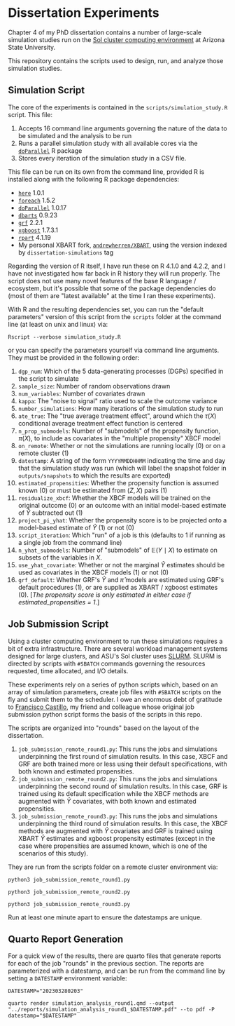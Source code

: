 # Dissertation Experiments

Chapter 4 of my PhD dissertation contains a number of large-scale simulation studies 
run on the [Sol cluster computing environment](https://asurc.atlassian.net/wiki/spaces/RC/pages/1640103978/Sol+Supercomputer) 
at Arizona State University.

This repository contains the scripts used to design, run, and analyze those simulation studies. 

## Simulation Script

The core of the experiments is contained in the `scripts/simulation_study.R` script. This file:

1. Accepts 16 command line arguments governing the nature of the data to be simulated and the analysis to be run
2. Runs a parallel simulation study with all available cores via the [`doParallel`](https://cran.r-project.org/web/packages/doParallel/index.html) R package
3. Stores every iteration of the simulation study in a CSV file.

This file can be run on its own from the command line, provided R is installed along with the following R package dependencies:

* [`here`](https://cran.r-project.org/web/packages/here/index.html) 1.0.1
* [`foreach`](https://cran.r-project.org/web/packages/foreach/index.html) 1.5.2
* [`doParallel`](https://cran.r-project.org/web/packages/doParallel/index.html) 1.0.17
* [`dbarts`](https://cran.r-project.org/web/packages/dbarts/index.html) 0.9.23
* [`grf`](https://cran.r-project.org/web/packages/grf/index.html) 2.2.1
* [`xgboost`](https://cran.r-project.org/web/packages/xgboost/index.html) 1.7.3.1
* [`rpart`](https://cran.r-project.org/web/packages/rpart/index.html) 4.1.19
* My personal XBART fork, [`andrewherren/XBART`](https://github.com/andrewherren/XBART/tree/dissertation-simulations), using the version indexed by `dissertation-simulations` tag

Regarding the version of R itself, I have run these on R 4.1.0 and 4.2.2, and I have not investigated how far back in R history they will run properly. The script does not use many novel features of the base R language / ecosystem, but it's possible that some of the package dependencies do (most of them are "latest available" at the time I ran these experiments). 

With R and the resulting dependencies set, you can run the "default parameters" version of this script from the `scripts` folder at the command line (at least on unix and linux) via:

```{bash}
Rscript --verbose simulation_study.R 
```

or you can specify the parameters yourself via command line arguments. They must be provided in the following order:

1. `dgp_num`: Which of the 5 data-generating processes (DGPs) specified in the script to simulate
2. `sample_size`: Number of random observations drawn
3. `num_variables`: Number of covariates drawn
4. `kappa`: The "noise to signal" ratio used to scale the outcome variance
5. `number_simulations`: How many iterations of the simulation study to run
6. `ate_true`: The "true average treatment effect", around which the $\tau(X)$ conditional average treatment effect function is centered
7. `n_prop_submodels`: Number of "submodels" of the propensity function, $\pi(X)$, to include as covariates in the "multiple propensity" XBCF model
8. `on_remote`: Whether or not the simulations are running locally (0) or on a remote cluster (1)
9. `datestamp`: A string of the form `YYYYMMDDHHMM` indicating the time and day that the simulation study was run (which will label the snapshot folder in `outputs/snapshots` to which the results are exported)
10. `estimated_propensities`: Whether the propensity function is assumed known (0) or must be estimated from $(Z, X)$ pairs (1)
11. `residualize_xbcf`: Whether the XBCF models will be trained on the original outcome (0) or an outcome with an initial model-based estimate of $\hat{Y}$ subtracted out (1)
12. `project_pi_yhat`: Whether the propensity score is to be projected onto a model-based estimate of $\hat{Y}$ (1) or not (0)
13. `script_iteration`: Which "run" of a job is this (defaults to 1 if running as a single job from the command line)
14. `n_yhat_submodels`: Number of "submodels" of $\mathbb{E}(Y \mid X)$ to estimate on subsets of the variables in $X$.
15. `use_yhat_covariate`: Whether or not the marginal $\hat{Y}$ estimates should be used as covariates in the XBCF models (1) or not (0)
16. `grf_default`: Whether GRF's $\hat{Y}$ and $\hat{\pi}$ models are estimated using GRF's default procedures (1), or are supplied as XBART / xgboost estimates (0). [*The propensity score is only estimated in either case if estimated_propensities = 1.*]

## Job Submission Script

Using a cluster computing environment to run these simulations requires a bit of extra infrastructure. There are several workload management systems designed for large clusters, and ASU's Sol cluster uses [SLURM](https://en.wikipedia.org/wiki/Slurm_Workload_Manager). SLURM is directed by scripts with `#SBATCH` commands governing the resources requested, time allocated, and I/O details. 

These experiments rely on a series of python scripts which, based on an array of 
simulation parameters, create job files with `#SBATCH` scripts on the fly and submit them to the scheduler. I owe an enormous debt of gratitude to 
[Francisco Castillo](https://github.com/fjcasti1/), my friend and colleague whose original job submission python script forms the basis of the scripts in this repo.

The scripts are organized into "rounds" based on the layout of the dissertation.

1. `job_submission_remote_round1.py`: This runs the jobs and simulations underpinning the first round of simulation results. In this case, XBCF and GRF are both trained more or less using their default specifications, with both known and estimated propensities.
2. `job_submission_remote_round2.py`: This runs the jobs and simulations underpinning the second round of simulation results. In this case, GRF is trained using its default specification while the XBCF methods are augmented with $\hat{Y}$ covariates, with both known and estimated propensities.
3. `job_submission_remote_round3.py`: This runs the jobs and simulations underpinning the third round of simulation results. In this case, the XBCF methods are augmented with $\hat{Y}$ covariates and GRF is trained using XBART $\hat{Y}$ estimates and xgboost propensity estimates (except in the case where propensities are assumed known, which is one of the scenarios of this study).

They are run from the scripts folder on a remote cluster environment via:

```
python3 job_submission_remote_round1.py

python3 job_submission_remote_round2.py

python3 job_submission_remote_round3.py
```

Run at least one minute apart to ensure the datestamps are unique.

## Quarto Report Generation

For a quick view of the results, there are quarto files that generate reports for each of the job "rounds" in the previous section. The reports are parameterized with a datestamp, and can be run from the command line by setting a `DATESTAMP` environment variable:

```
DATESTAMP="202303280203"

quarto render simulation_analysis_round1.qmd --output "../reports/simulation_analysis_round1_$DATESTAMP.pdf" --to pdf -P datestamp="$DATESTAMP"
```

